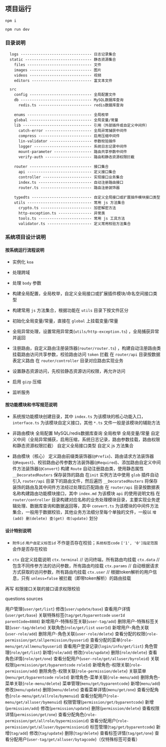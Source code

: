 ## 项目运行

`npm i`

`npm run dev`


### 目录说明

```
  logs -------------------------------- 日志记录集合
  static ------------------------------ 静态资源集合
    files ----------------------------- 文件
    images ---------------------------- 图片
    videos ---------------------------- 视频
    editors --------------------------- 富文本文件

  src
    config ---------------------------- 全局配置文件
    db -------------------------------- MySQL数据库查询
      redis.ts ------------------------ redis数据库查询

    enums ----------------------------- 全局枚举
    global ---------------------------- 全局变量/常量
    lib ------------------------------- 引用（外部插件或自定义中间件）
      catch-error --------------------- 全局异常捕获中间件
      compress ------------------------ 启用压缩中间件
      lin-validator ------------------- 参数校验插件
      logger -------------------------- 系统日志记录中间件
      mount-parameter ----------------- 路由共享参数中间件
      verify-auth --------------------- 路由和静态资源权限拦截

    router ---------------------------- 接口集合
      api ----------------------------- 定义接口集合
      controller ---------------------- 实现接口业务集合
      index.ts ------------------------ 自动注册路由接口
      router.ts ----------------------- 路由注册装饰器

    typedts --------------------------- 自定义全局接口或扩展插件模块接口类型
    utils ----------------------------- 常用 js 方法集合
      crypto.ts ----------------------- 加密解密方法
      http-exception.ts --------------- 异常类
      tools.ts ------------------------ 常用 js 工具方法
      validator.ts -------------------- 定义常用校验方法集合
```

### 系统项目设计说明

#### 按系统运行流程说明

  - 实例化 `koa`

  - 处理跨域

  - 处理 `body` 参数

  - 构建全局配置，全局枚举，自定义全局接口或扩展插件模块/命名空间接口类型

  - 构建常用 `js` 方法集合，根据功能在 `utils` 目录下按文件区分

  - 初始化全局变量/常量，直接在 `global` 上挂载变量/常量

  - 全局异常处理，设置常用异常类(`utils/http-exception.ts`) ，全局捕获异常并返回

  - 注册路由，自定义路由注册装饰器(`router/router.ts`) ，构建自动注册路由类
    挂载路由访问共享参数，校验路由访问 `token` 拦截
    在 `router/api` 目录按数据表定义路由
    在 `router/controller` 目录对应路由实现业务

  - 设置静态资源访问，先校验静态资源访问权限，再允许访问

  - 启用 `gizp` 压缩

  - 监听服务

#### 按功能模块和书写规范说明

  - 系统按功能模块创建目录，其中 `index.ts` 为该模块的核心功能入口，`interface.ts` 为该模块自定义接口，其他 `*.ts` 文件一般是该模块的辅助方法

  - 非路由模块
    全局配置
    MySQL/redis数据库查询
    全局枚举
    全局变量/常量
    自定义中间（全局异常捕获，启用压缩，系统日志记录，路由参数挂载，路由权限和静态资源权限拦截）
    自定义全局接口类型
    自定义 js 方法集合

  - 路由模块（核心）
    定义路由前缀类装饰器(`@Prefix`)、路由请求方法装饰器(`@Request`)、校验路由必传参数方法装饰器(`@Required`)、添加路由自定义中间件方法装饰器(`@Convert`)
    构建 `Route` 自动注册路由类，使用静态属性 `__DecoratedRouters` 保存装饰的路由
    在`init` 实例方法中使用 `glob` 插件自动引入 `router/api` 目录下的路由文件，然后遍历 `__DecoratedRouters` 将保存装饰的路由及其中间件方法经过处理后匹配路由
    在 `router/api` 目录按数据表名称构建路由功能模块接口，其中 `index.md` 为该模块 `api` 的使用说明文档
    在 `router/controller` 目录构建对应名称的业务处理模块目录，主要实现业务逻辑处理、数据库查询和数据返回等，其中 `convert.ts` 为该模块的中间件方法集合，一般用于数据校验，其他业务方法细分至每个单独的文件，一般以 `增(add) 删(delete) 查(get) 改(update)` 划分

#### 设计特别说明

  - `附件id` `用户自定义标签id` 不作是否存在校验；`系统标签code` `['1', '0']指定范围` 会作是否存在校验

  - `ctx` 自定义挂载说明
    `ctx.terminal` // 访问终端，所有路由均挂载
    `ctx.data` // 包含不同传参方法的访问参数，所有路由均挂载
    `ctx.params` // 自动根据请求方式获取的访问参数，所有路由均挂载
    `ctx.user` // 根据token解析的用户信息，只有 `unless=false` 被拦截（即带token解析）的路由挂载

<!-- 先写 users-roles users-tags -->
<!-- 再优化 permission roles tags 列表获取 -->
<!-- 再设计 menus roles-menus -->
<!-- 再写 users login-info -->
<!-- 再写 likes collections -->
<!-- 再写 comments-first comments-second -->
再写 权限接口关联的接口请求权限校验
<!-- 再写 articles  -->
questions 
sources

用户管理(`user/get/list`)
    修改(`user/update/base`)
    查看用户详情(`user/get/base`)
    关联特殊标签(`tag/get/byparentcode` `userId parentCode=8888`)
        新增用户-特殊标签关联(`user-tag/add`)
        删除用户-特殊标签关联(`user-tag/delete`)
    关联角色(`role/get/list` `userId`)
        新增用户-角色关联(`user-role/add`)
        删除用户-角色关联(`user-role/delete`)
    查看分配的权限(`role-permission/get/allpermission/byuserid`)
    查看分配的菜单(`role-menu/get/allmenu/byuserid`)
    查看用户登录记录(`login/info/get/list`)
角色管理(`role/get/list`)
    新增(`role/add`)
    修改(`role/update`)
    删除(`role/delete`)
    查看角色详情(`role/get/one`)
    查看分配用户(`user-role/get/alluser/byroleid`)
    关联权限(`permission/get/byparentcode` `roleId`)
        新增角色-权限关联(`role-permission/add`)
        删除角色-权限关联(`role-permission/delete`)
    关联菜单(`menu/get/byparentcode` `roleId`)
        新增角色-菜单关联(`role-menu/add`)
        删除角色-菜单关联(`role-menu/delete`)
菜单管理(`menu/get/byparentcode`)
    新增(`menu/add`)
    修改(`menu/update`)
    删除(`menu/delete`)
    查看菜单详情(`menu/get/one`)
    查看分配角色(`role-menu/get/allrole/bymenuid`)
    查看分配用户(`role-menu/get/alluser/bymenuid`)
权限管理(`permission/get/byparentcode`)
    新增(`permission/add`)
    修改(`permission/update`)
    删除(`permission/delete`)
    查看权限详情(`permission/get/one`)
    查看分配角色(`role-permission/get/allrole/bypermissionid`)
    查看分配用户(`role-permission/get/alluser/bypermissionid`)
标签管理(`tag/get/byparentcode`)
    新增(`tag/add`)
    修改(`tag/update`)
    删除(`tag/delete`)
    查看标签详情(`tag/get/one`)
    查看分配用户(`user-tag/get/alluser/bytagcode`)（仅特殊标签可查看）

    












